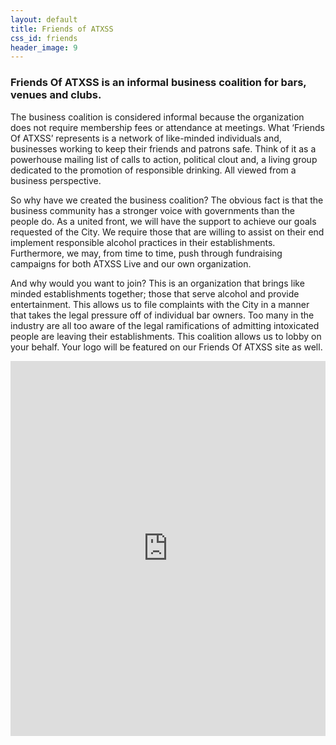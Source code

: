 ```yaml
---
layout: default
title: Friends of ATXSS
css_id: friends
header_image: 9
---
```


### Friends Of ATXSS is an informal business coalition for bars, venues and clubs.


The business coalition is considered informal because the organization does not require membership fees or attendance at meetings.  What ‘Friends Of ATXSS’ represents is a network of like-minded individuals and, businesses working to keep their friends and patrons safe.  Think of it as a powerhouse mailing list of calls to action, political clout and, a living group dedicated to the promotion of responsible drinking. All viewed from a business perspective.

So why have we created the business coalition? The obvious fact is that the business community has a stronger voice with governments than the people do. As a united front, we will have the support to achieve our goals requested of the City. We require those that are willing to assist on their end implement responsible alcohol practices in their establishments.  Furthermore, we may, from time to time, push through fundraising campaigns for both ATXSS Live and our own organization.

And why would you want to join?  This is an organization that brings like minded establishments together; those that serve alcohol and provide entertainment. This allows us to file complaints with the City in a manner that takes the legal pressure off of individual bar owners.  Too many in the industry are all too aware of the legal ramifications of admitting intoxicated people are leaving their establishments. This coalition allows us to lobby on your behalf.  Your logo will be featured on our Friends Of ATXSS site as well.


<iframe src="https://docs.google.com/forms/d/1Y2YuOUnD04YLZA41F0lCTrK12FtreoLA52Tvo0SZMcY/viewform?embedded=true" width="100%" height="600" frameborder="0" marginheight="0" marginwidth="0">Loading...</iframe>

